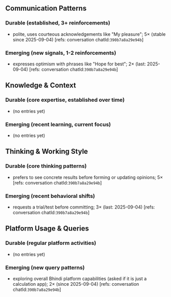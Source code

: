 ## Communication Patterns
### Durable (established, 3+ reinforcements)
- polite, uses courteous acknowledgements like "My pleasure"; 5× (stable since 2025-09-04) [refs: conversation chatId:`390b7a8a29e94b`]

### Emerging (new signals, 1-2 reinforcements)
- expresses optimism with phrases like "Hope for best"; 2× (last: 2025-09-04) [refs: conversation chatId:`390b7a8a29e94b`]

## Knowledge & Context
### Durable (core expertise, established over time)
- (no entries yet)

### Emerging (recent learning, current focus)
- (no entries yet)

## Thinking & Working Style
### Durable (core thinking patterns)
- prefers to see concrete results before forming or updating opinions; 5× [refs: conversation chatId:`390b7a8a29e94b`]

### Emerging (recent behavioral shifts)
- requests a trial/test before committing; 3× (last: 2025-09-04) [refs: conversation chatId:`390b7a8a29e94b`]

## Platform Usage & Queries
### Durable (regular platform activities)
- (no entries yet)

### Emerging (new query patterns)
- exploring overall Bhindi platform capabilities (asked if it is just a calculation app); 2× (since 2025-09-04) [refs: conversation chatId:`390b7a8a29e94b`]